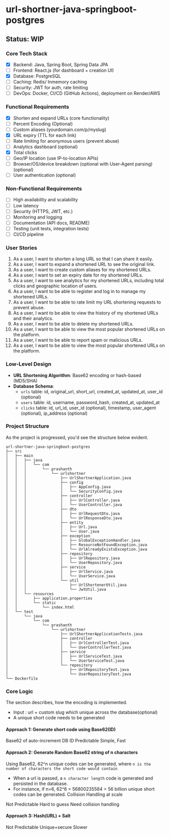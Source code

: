 # url-shortner-java-springboot-postgres
## Status: WIP

### Core Tech Stack
- [x] Backend: Java, Spring Boot, Spring Data JPA
- [ ] Frontend: React.js (for dashboard + creation UI)
- [x] Database: PostgreSQL 
- [ ] Caching: Redis/ Inmemory caching
- [ ] Security: JWT for auth, rate limiting
- [ ] DevOps: Docker, CI/CD (GitHub Actions), deployment on Render/AWS

### Functional Requirements
- [x] Shorten and expand URLs (core functionality)
- [ ] Percent Encoding (Optional)
- [ ] Custom aliases (yourdomain.com/p/myslug)
- [x] URL expiry (TTL for each link)
- [ ] Rate limiting for anonymous users (prevent abuse)
- [ ] Analytics dashboard (optional)
- [x] Total clicks
- [ ] Geo/IP location (use IP-to-location APIs)
- [ ] Browser/OS/device breakdown (optional with User-Agent parsing) (optional)
- [ ] User authentication (optional)

### Non-Functional Requirements
- [ ] High availability and scalability
- [ ] Low latency
- [ ] Security (HTTPS, JWT, etc.)
- [ ] Monitoring and logging
- [ ] Documentation (API docs, README)
- [ ] Testing (unit tests, integration tests)
- [ ] CI/CD pipeline

### User Stories
1. As a user, I want to shorten a long URL so that I can share it easily.
2. As a user, I want to expand a shortened URL to see the original link.
3. As a user, I want to create custom aliases for my shortened URLs.
4. As a user, I want to set an expiry date for my shortened URLs.
5. As a user, I want to see analytics for my shortened URLs, including total clicks and geographic location of users.
6. As a user, I want to be able to register and log in to manage my shortened URLs.
7. As a user, I want to be able to rate limit my URL shortening requests to prevent abuse.
8. As a user, I want to be able to view the history of my shortened URLs and their analytics.
9. As a user, I want to be able to delete my shortened URLs.
10. As a user, I want to be able to view the most popular shortened URLs on the platform.
11. As a user, I want to be able to report spam or malicious URLs.
12. As a user, I want to be able to view the most popular shortened URLs on the platform.

### Low-Level Design
- **URL Shortening Algorithm**: Base62 encoding or hash-based (MD5/SHA)
- **Database Schema**:
  - `urls` table: id, original_url, short_url, created_at, updated_at, user_id (optional)
  - `users` table: id, username, password_hash, created_at, updated_at
  - `clicks` table: id, url_id, user_id (optional), timestamp, user_agent (optional), ip_address (optional)

### Project Structure
As the project is progressed, you'd see the structure below evident. 

```
url-shortner-java-springboot-postgres
├── src
│   ├── main
│   │   ├── java
│   │   │   └── com
│   │   │       └── prashanth
│   │   │           └── urlshortner
│   │   │               ├── UrlShortnerApplication.java
│   │   │               ├── config
│   │   │               │   ├── AppConfig.java
│   │   │               │   └── SecurityConfig.java
│   │   │               ├── controller
│   │   │               │   ├── UrlController.java
│   │   │               │   └── UserController.java
│   │   │               ├── dto
│   │   │               │   ├── UrlRequestDto.java
│   │   │               │   └── UrlResponseDto.java
│   │   │               ├── entity
│   │   │               │   ├── Url.java
│   │   │               │   └── User.java
│   │   │               ├── exception
│   │   │               │   ├── GlobalExceptionHandler.java
│   │   │               │   ├── ResourceNotFoundException.java
│   │   │               │   └── UrlAlreadyExistsException.java
│   │   │               ├── repository
│   │   │               │   ├── UrlRepository.java
│   │   │               │   └── UserRepository.java
│   │   │               ├── service
│   │   │               │   ├── UrlService.java
│   │   │               │   └── UserService.java
│   │   │               └── util
│   │   │                   ├── UrlShortenerUtil.java
│   │   │                   └── JwtUtil.java
│   │   └── resources
│   │       ├── application.properties
│   │       └── static
│   │           └── index.html
│   └── test
│       └── java
│           └── com
│               └── prashanth
│                   └── urlshortner
│                       ├── UrlShortnerApplicationTests.java
│                       ├── controller
│                       │   ├── UrlControllerTest.java
│                       │   └── UserControllerTest.java
│                       ├── service
│                       │   ├── UrlServiceTest.java
│                       │   └── UserServiceTest.java
│                       └── repository
│                           ├── UrlRepositoryTest.java
│                           └── UserRepositoryTest.java
└── Dockerfile
```

### Core Logic
The section describes, how the encoding is implemented. 

- Input : url + custom slug which unique across the database(optional) 
- A unique short code needs to be generated
#### Approach 1: Generate short code using Base62(ID)
Base62 of auto-increment DB ID
Predictable
Simple, Fast

#### Approach 2: Generate Random Base62 string of n characters 
Using Base62, 62^n unique codes can be generated, where `n is the number of characters the short code would contain` 
- When a url is passed, a `n character length` code is generated and persisted in the database. 
- For instance, if n=6, 62^6 = 56800235584 = 56 billion unique short codes can be generated. 
Collision Handling at scale

Not Predictable
Hard to guess
Need collision handling

#### Approach 3: Hash(URL) + Salt

Not Predictable
Unique+secure
Slower
